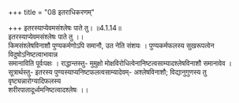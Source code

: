 +++
title = "08 इतराधिकरणम्"

+++
इतरस्याप्येवमसंश्लेषः पाते तु। ॥4.1.14॥  
इतरस्याप्येवमसंश्लेषः पाते तु ।।  
किमसंश्लेषविनाशौ पुण्यकर्मणोऽपि समानौ, उत नेति संशयः । पुण्यकर्मफलस्य सुखरूपत्वेन विदुषोऽनिष्टत्वाभावान्न   
समानाविति पूर्वःपक्षः । राद्धान्तस्तु- मुमुक्षो मोक्षविरोधित्वेनानिष्टत्वसाम्यादश्लेषविनाशौ समानावेव ।   
सूत्रार्थस्तु- इतरस्य पुण्यस्याप्यनिष्टफलत्वसाम्यादेवम्- अश्लेषविनाशौ; विद्यानुगुणस्य तु वृष्ट्यन्नारोग्यादिफलस्य   
शरीरपातादूर्ध्वमनिष्टत्वादश्लेषः ।।